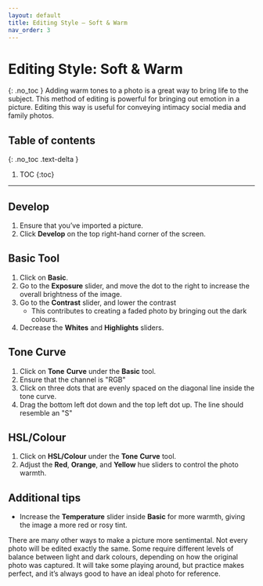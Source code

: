 ```yaml
---
layout: default
title: Editing Style — Soft & Warm
nav_order: 3
---
```


# Editing Style: Soft & Warm
{: .no_toc }
Adding warm tones to a photo is a great way to bring life to the subject. This method of editing is powerful for bringing out emotion in a picture. Editing this way is useful for conveying intimacy social media and family photos.

## Table of contents
{: .no_toc .text-delta }

1. TOC
{:toc}

---

## Develop
1. Ensure that you’ve imported a picture.
2. Click **Develop** on the top right-hand corner of the screen.

## Basic Tool
1. Click on **Basic**.
2. Go to the **Exposure** slider, and move the dot to the right to increase the overall brightness of the image.
3. Go to the **Contrast** slider, and lower the contrast 
    * This contributes to creating a faded photo by bringing out the dark colours.
5. Decrease the **Whites** and **Highlights** sliders.
## Tone Curve
1. Click on **Tone** **Curve** under the **Basic** tool.
2. Ensure that the channel is "RGB" 
3. Click on three dots that are evenly spaced on the diagonal line inside the tone curve.
4. Drag the bottom left dot down and the top left dot up. The line should resemble an "S"

## HSL/Colour
1. Click on **HSL/Colour** under the **Tone** **Curve** tool.
2. Adjust the **Red**, **Orange**, and **Yellow**  hue sliders to control the photo warmth.

## Additional tips
* Increase the **Temperature** slider inside **Basic** for more warmth, giving the image a more red or rosy tint.

There are many other ways to make a picture more sentimental. Not every photo will be edited exactly the same.
Some require different levels of balance between light and dark colours, depending on how the original photo was captured.
It will take some playing around, but practice makes perfect, and it’s always good to have an ideal photo for reference.

